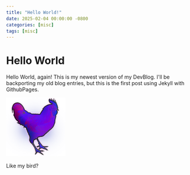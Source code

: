 ```yaml
---
title: "Hello World!"
date: 2025-02-04 00:00:00 -0800
categories: [misc]
tags: [misc]
---
```


# Hello World

Hello World, again! This is my newest version of my DevBlog. I'll be backporting my old blog entries, but this is the first post using Jekyll with GithubPages.

![My Awesome Image](/assets/img/bird.png)

Like my bird?

